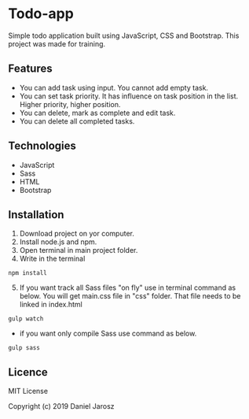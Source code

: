# Todo-app
Simple todo application built using JavaScript, CSS and Bootstrap. This project was made for training.

## Features

* You can add task using input. You cannot add empty task.
* You can set task priority. It has influence on task position in the list. Higher priority, higher position.
* You can delete, mark as complete and edit task.
* You can delete all completed tasks.

## Technologies

* JavaScript
* Sass
* HTML
* Bootstrap

## Installation

1. Download project on yor computer.
2. Install node.js and npm.
3. Open terminal in main project folder.
4. Write in the terminal
```
npm install
```
5. If you want track all Sass files "on fly" use in terminal command as below. You will get main.css file in "css" folder. That file needs to be linked in index.html
```
gulp watch
```
* if you want only compile Sass use command as below.
```
gulp sass
```

## Licence

MIT License

Copyright (c) 2019 Daniel Jarosz

